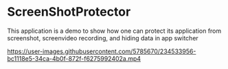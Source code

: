 # ScreenShotProtector


This application is a demo to show how one can protect its application from screenshot, screenvideo recording, and hiding data in app switcher

https://user-images.githubusercontent.com/5785670/234533956-bc1118e5-34ca-4b0f-872f-f6275992402a.mp4

